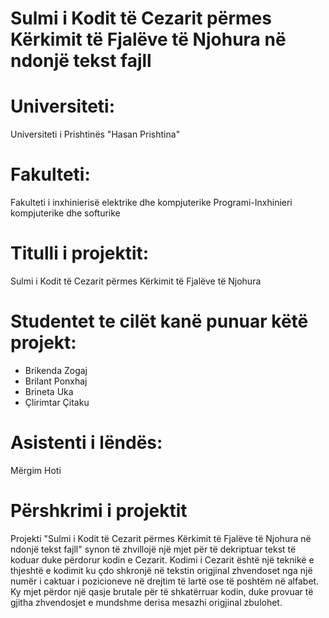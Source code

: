 # Sulmi i Kodit të Cezarit përmes Kërkimit të Fjalëve të Njohura në ndonjë tekst fajll

# Universiteti:
Universiteti i Prishtinës "Hasan Prishtina"

# Fakulteti:
Fakulteti i inxhinierisë elektrike dhe kompjuterike
Programi-Inxhinieri kompjuterike dhe softurike

# Titulli i projektit:
Sulmi i Kodit të Cezarit përmes Kërkimit të Fjalëve të Njohura

# Studentet te cilët kanë punuar këtë projekt:
- Brikenda Zogaj
- Brilant Ponxhaj
- Brineta Uka
- Çlirimtar Çitaku

# Asistenti i lëndës:
Mërgim Hoti

# Përshkrimi i projektit
Projekti "Sulmi i Kodit të Cezarit përmes Kërkimit të Fjalëve të Njohura në ndonjë tekst fajll" synon të zhvillojë një mjet për të dekriptuar tekst të koduar duke përdorur kodin e Cezarit. Kodimi i Cezarit është një teknikë e thjeshtë e kodimit ku çdo shkronjë në tekstin origjinal zhvendoset nga një numër i caktuar i pozicioneve në drejtim të lartë ose të poshtëm në alfabet. Ky mjet përdor një qasje brutale për të shkatërruar kodin, duke provuar të gjitha zhvendosjet e mundshme derisa mesazhi origjinal zbulohet.
